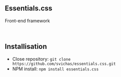 <p>
	<h2>Essentials.css</h2>	
	<p>Front-end framework</p>
</p>

<br>

## Installisation

<ul>
	<li>Close repository: <code>git clone https://github.com/svichas/essentials.css.git</code></li>
	<li>NPM install: <code>npm install essentials.css</code></li>
</ul>

